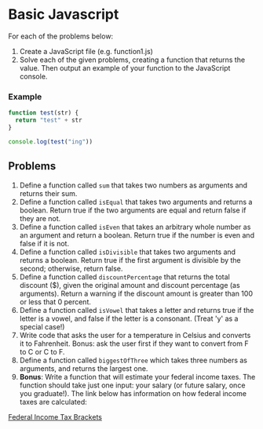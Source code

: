 # Basic Javascript

For each of the problems below:

1. Create a JavaScript file (e.g. function1.js)
1. Solve each of the given problems, creating a function that returns the value. Then output an example of your function to the JavaScript console.

### Example

```javascript
function test(str) {
  return "test" + str
}

console.log(test("ing"))
```

## Problems

1. Define a function called `sum` that takes two numbers as arguments and returns their sum.
1. Define a function called `isEqual` that takes two arguments and returns a boolean. Return true if the two arguments are equal and return false if they are not.
1. Define a function called `isEven` that takes an arbitrary whole number as an argument and return a boolean. Return true if the number is even and false if it is not.
1. Define a function called `isDivisible` that takes two arguments and returns a boolean. Return true if the first argument is divisible by the second; otherwise, return false.
1. Define a function called `discountPercentage` that returns the total discount ($), given the original amount and discount percentage (as arguments). Return a warning if the discount amount is greater than 100 or less that 0 percent.
1. Define a function called `isVowel` that takes a letter and returns true if the letter is a vowel, and false if the letter is a consonant. (Treat 'y' as a special case!)
1. Write code that asks the user for a temperature in Celsius and converts it to Fahrenheit.  Bonus: ask the user first if they want to convert from F to C or C to F.
1. Define a function called `biggestOfThree` which takes three numbers as arguments, and returns the largest one.
1. **Bonus**: Write a function that will estimate your federal income taxes. The function should take just one input: your salary (or future salary, once you graduate!). The link below has information on how federal income taxes are calculated:

[Federal Income Tax Brackets](http://www.efile.com/tax-service/tax-calculator/tax-brackets/)
